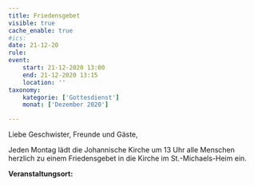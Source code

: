 ```yaml
---
title: Friedensgebet
visible: true
cache_enable: true
#ics: 
date: 21-12-20
rule: 
event:
	start: 21-12-2020 13:00
	end: 21-12-2020 13:15
	location: ''
taxonomy:
	kategorie: ['Gottesdienst']
	monat: ['Dezember 2020']

---
```

Liebe Geschwister, Freunde und Gäste,

Jeden Montag lädt die Johannische Kirche um 13 Uhr alle Menschen herzlich zu einem Friedensgebet in die Kirche im St.-Michaels-Heim ein.



**Veranstaltungsort:** 

